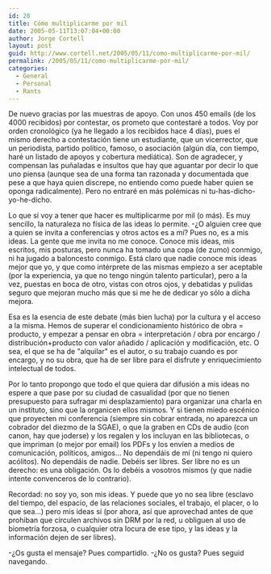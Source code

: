 ```yaml
---
id: 28
title: Cómo multiplicarme por mil
date: 2005-05-11T13:07:04+00:00
author: Jorge Cortell
layout: post
guid: http://www.cortell.net/2005/05/11/como-multiplicarme-por-mil/
permalink: /2005/05/11/como-multiplicarme-por-mil/
categories:
  - General
  - Personal
  - Rants
---
```

De nuevo gracias por las muestras de apoyo. Con unos 450 emails (de los 4000 recibidos) por contestar, os prometo que contestaré a todos. Voy por orden cronológico (ya he llegado a los recibidos hace 4 dí­as), pues el mismo derecho a contestación tiene un estudiante, que un vicerrector, que un periodista, partido polí­tico, famoso, o asociación (algún dí­a, con tiempo, haré un listado de apoyos y cobertura mediática). Son de agradecer, y compensan las puñaladas e insultos que hay que aguantar por decir lo que uno piensa (aunque sea de una forma tan razonada y documentada que pese a que haya quien discrepe, no entiendo como puede haber quien se oponga radicalmente). Pero no entraré en más polémicas ni tu-has-dicho-yo-he-dicho.

Lo que sí­ voy a tener que hacer es multiplicarme por mil (o más). Es muy sencillo, la naturaleza no fí­sica de las ideas lo permite. -¿O alguien cree que a quien se invita a conferencias y otros actos es a mí­? Pues no, es a mis ideas. La gente que me invita no me conoce. Conoce mis ideas, mis escritos, mis posturas, pero nunca ha tomado una copa (de zumo) conmigo, ni ha jugado a baloncesto conmigo. Está claro que nadie conoce mis ideas mejor que yo, y que como intérprete de las mismas empiezo a ser aceptable (por la experiencia, ya que no tengo ningún talento particular), pero a la vez, puestas en boca de otro, vistas con otros ojos, y debatidas y pulidas seguro que mejoran mucho más que si me he de dedicar yo sólo a dicha mejora.

Esa es la esencia de este debate (más bien lucha) por la cultura y el acceso a la misma. Hemos de superar el condicionamiento histórico de obra = producto, y empezar a pensar en obra = interpretación / obra por encargo / distribución+producto con valor añadido / aplicación y modificación, etc. O sea, el que se ha de "alquilar" es el autor, o su trabajo cuando es por encargo, y no su obra, que ha de ser libre para el disfrute y enriquecimiento intelectual de todos.

Por lo tanto propongo que todo el que quiera dar difusión a mis ideas no espere a que pase por su ciudad de casualidad (por que no tienen presupuesto para sufragar mi desplazamiento) para organizar una charla en un instituto, sino que la organicen ellos mismos. Y si tienen miedo escénico que proyecten mi conferencia (siempre sin cobrar entrada, no aparezca un cobrador del diezmo de la SGAE), o que la graben en CDs de audio (con canon, hay que joderse) y los regalen y los incluyan en las bibliotecas, o que impriman (o mejor por email) los PDFs y los enví­en a medios de comunicación, polí­ticos, amigos... No dependáis de mí­ (ni tengo ni quiero acólitos). No dependáis de nadie. Debéis ser libres. Ser libre no es un derecho: es una obligación. Os lo debéis a vosotros mismos (y que nadie intente convenceros de lo contrario).

Recordad: no soy yo, son mis ideas. Y puede que yo no sea libre (esclavo del tiempo, del espacio, de las relaciones sociales, el trabajo, el placer, o lo que sea...) pero mis ideas sí­ (por ahora, así­ que aprovechad antes de que prohiban que circulen archivos sin DRM por la red, u obliguen al uso de biometrí­a forzosa, o cualquier otra locura de ese tipo, y las ideas y la información dejen de ser libres).

-¿Os gusta el mensaje? Pues compartidlo. -¿No os gusta? Pues seguid navegando.